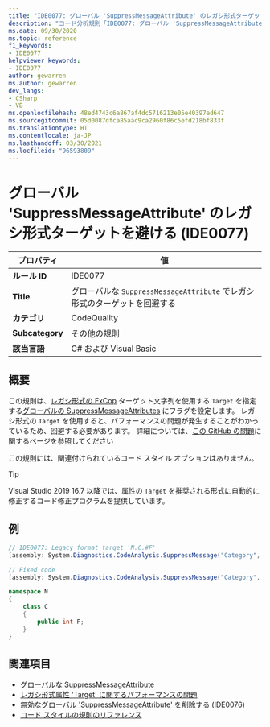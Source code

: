 ```yaml
---
title: "IDE0077: グローバル 'SuppressMessageAttribute' のレガシ形式ターゲットを避ける"
description: "コード分析規則「IDE0077: グローバル 'SuppressMessageAttribute' でのレガシ形式ターゲットを避ける」について"
ms.date: 09/30/2020
ms.topic: reference
f1_keywords:
- IDE0077
helpviewer_keywords:
- IDE0077
author: gewarren
ms.author: gewarren
dev_langs:
- CSharp
- VB
ms.openlocfilehash: 48ed4743c6a867af4dc5716213e05e40397ed647
ms.sourcegitcommit: 05d0087dfca85aac9ca2960f86c5efd218bf833f
ms.translationtype: HT
ms.contentlocale: ja-JP
ms.lasthandoff: 03/30/2021
ms.locfileid: "96593809"
---
```

# <a name="avoid-legacy-format-target-in-global-suppressmessageattribute-ide0077"></a>グローバル 'SuppressMessageAttribute' のレガシ形式ターゲットを避ける (IDE0077)

|プロパティ|値|
|-|-|
| **ルール ID** | IDE0077 |
| **Title** | グローバルな `SuppressMessageAttribute` でレガシ形式のターゲットを回避する |
| **カテゴリ** | CodeQuality |
| **Subcategory** | その他の規則 |
| **該当言語** | C# および Visual Basic |

## <a name="overview"></a>概要

この規則は、[レガシ形式の FxCop](/visualstudio/code-quality/migrate-from-legacy-analysis-to-fxcop-analyzers) ターゲット文字列を使用する `Target` を指定する[グローバルの SuppressMessageAttributes](/visualstudio/code-quality/in-source-suppression-overview#global-level-suppressions) にフラグを設定します。 レガシ形式の `Target` を使用すると、パフォーマンスの問題が発生することがわかっているため、回避する必要があります。 詳細については、[この GitHub の問題](https://github.com/dotnet/roslyn/issues/44362)に関するページを参照してください

この規則には、関連付けられているコード スタイル オプションはありません。

> [!TIP]
>
> Visual Studio 2019 16.7 以降では、属性の `Target` を推奨される形式に自動的に修正するコード修正プログラムを提供しています。

## <a name="example"></a>例

```csharp
// IDE0077: Legacy format target 'N.C.#F'
[assembly: System.Diagnostics.CodeAnalysis.SuppressMessage("Category", "Id: Title", Scope = "member", Target = "N.C.#F")]

// Fixed code
[assembly: System.Diagnostics.CodeAnalysis.SuppressMessage("Category", "Id: Title", Scope = "member", Target = "~F:N.C.F")]

namespace N
{
    class C
    {
        public int F;
    }
}
```

## <a name="see-also"></a>関連項目

- [グローバルな SuppressMessageAttribute](/visualstudio/code-quality/in-source-suppression-overview#global-level-suppressions)
- [レガシ形式属性 'Target' に関するパフォーマンスの問題](https://github.com/dotnet/roslyn/issues/44362)
- [無効なグローバル 'SuppressMessageAttribute' を削除する (IDE0076)](ide0076.md)
- [コード スタイルの規則のリファレンス](index.md)
